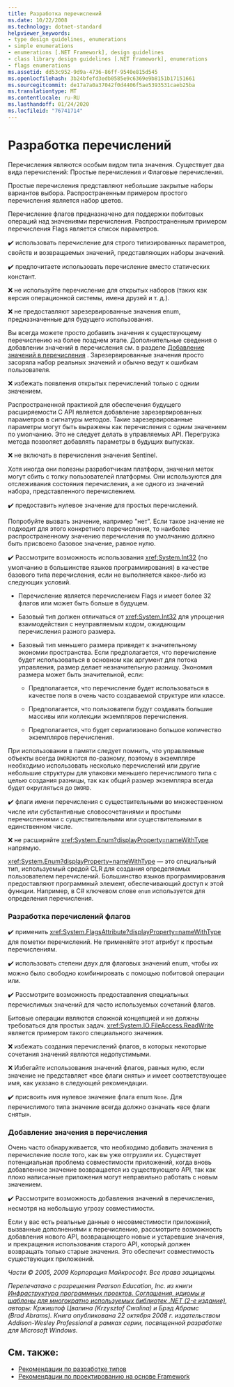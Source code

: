 ```yaml
---
title: Разработка перечислений
ms.date: 10/22/2008
ms.technology: dotnet-standard
helpviewer_keywords:
- type design guidelines, enumerations
- simple enumerations
- enumerations [.NET Framework], design guidelines
- class library design guidelines [.NET Framework], enumerations
- flags enumerations
ms.assetid: dd53c952-9d9a-4736-86ff-9540e815d545
ms.openlocfilehash: 3b24bfefd3edb0585e9c6369e9b8151b17151661
ms.sourcegitcommit: de17a7a0a37042f0d4406f5ae5393531caeb25ba
ms.translationtype: MT
ms.contentlocale: ru-RU
ms.lasthandoff: 01/24/2020
ms.locfileid: "76741714"
---
```

# <a name="enum-design"></a>Разработка перечислений

Перечисления являются особым видом типа значения. Существует два вида перечислений: Простые перечисления и Флаговые перечисления.

Простые перечисления представляют небольшие закрытые наборы вариантов выбора. Распространенным примером простого перечисления является набор цветов.

Перечисление флагов предназначено для поддержки побитовых операций над значениями перечисления. Распространенным примером перечисления Flags является список параметров.

✔️ использовать перечисление для строго типизированных параметров, свойств и возвращаемых значений, представляющих наборы значений.

✔️ предпочитаете использовать перечисление вместо статических констант.

❌ не используйте перечисление для открытых наборов (таких как версия операционной системы, имена друзей и т. д.).

❌ не предоставляют зарезервированные значения enum, предназначенные для будущего использования.

Вы всегда можете просто добавить значения к существующему перечислению на более позднем этапе. Дополнительные сведения о добавлении значений в перечисления см. в разделе [Добавление значений в перечисления](#add_value) . Зарезервированные значения просто засоряла набор реальных значений и обычно ведут к ошибкам пользователя.

❌ избежать появления открытых перечислений только с одним значением.

Распространенной практикой для обеспечения будущего расширяемости C API является добавление зарезервированных параметров в сигнатуры методов. Такие зарезервированные параметры могут быть выражены как перечисления с одним значением по умолчанию. Это не следует делать в управляемых API. Перегрузка метода позволяет добавлять параметры в будущих выпусках.

❌ не включать в перечисления значения Sentinel.

Хотя иногда они полезны разработчикам платформ, значения меток могут сбить с толку пользователей платформы. Они используются для отслеживания состояния перечисления, а не одного из значений набора, представленного перечислением.

✔️ предоставить нулевое значение для простых перечислений.

Попробуйте вызвать значение, например "нет". Если такое значение не подходит для этого конкретного перечисления, то наиболее распространенному значению перечисления по умолчанию должно быть присвоено базовое значение, равное нулю.

✔️ Рассмотрите возможность использования <xref:System.Int32> (по умолчанию в большинстве языков программирования) в качестве базового типа перечисления, если не выполняется какое-либо из следующих условий.

- Перечисление является перечислением Flags и имеет более 32 флагов или может быть больше в будущем.

- Базовый тип должен отличаться от <xref:System.Int32> для упрощения взаимодействия с неуправляемым кодом, ожидающим перечисления разного размера.

- Базовый тип меньшего размера приведет к значительному экономии пространства. Если предполагается, что перечисление будет использоваться в основном как аргумент для потока управления, размер делает незначительную разницу. Экономия размера может быть значительной, если:

  - Предполагается, что перечисление будет использоваться в качестве поля в очень часто создаваемой структуре или классе.

  - Предполагается, что пользователи будут создавать большие массивы или коллекции экземпляров перечисления.

  - Предполагается, что будет сериализовано большое количество экземпляров перечисления.

При использовании в памяти следует помнить, что управляемые объекты всегда `DWORD`ются по-разному, поэтому в экземпляре необходимо использовать несколько перечислений или другие небольшие структуры для упаковки меньшего перечислимого типа с целью создания разницы, так как общий размер экземпляра всегда будет округляться до `DWORD`.

✔️ флаги имени перечисления с существительными во множественном числе или субстантивные словосочетаниями и простыми перечислениями с существительными или существительными в единственном числе.

❌ не расширяйте <xref:System.Enum?displayProperty=nameWithType> напрямую.

<xref:System.Enum?displayProperty=nameWithType> — это специальный тип, используемый средой CLR для создания определяемых пользователем перечислений. Большинство языков программирования предоставляют программный элемент, обеспечивающий доступ к этой функции. Например, в C# ключевом слове `enum` используется для определения перечисления.

<a name="design"></a>

### <a name="designing-flag-enums"></a>Разработка перечислений флагов

✔️ применить <xref:System.FlagsAttribute?displayProperty=nameWithType> для пометки перечислений. Не применяйте этот атрибут к простым перечислениям.

✔️ использовать степени двух для флаговых значений enum, чтобы их можно было свободно комбинировать с помощью побитовой операции или.

✔️ Рассмотрите возможность предоставления специальных перечислимых значений для часто используемых сочетаний флагов.

Битовые операции являются сложной концепцией и не должны требоваться для простых задач. <xref:System.IO.FileAccess.ReadWrite> является примером такого специального значения.

❌ избежать создания перечислений флагов, в которых некоторые сочетания значений являются недопустимыми.

❌ Избегайте использования значений флагов, равных нулю, если значение не представляет «все флаги сняты» и имеет соответствующее имя, как указано в следующей рекомендации.

✔️ присвоить имя нулевое значение флага enum `None`. Для перечислимого типа значение всегда должно означать «все флаги сняты».

<a name="add_value"></a>

### <a name="adding-value-to-enums"></a>Добавление значения в перечисления

Очень часто обнаруживается, что необходимо добавить значения в перечисление после того, как вы уже отгрузили их. Существует потенциальная проблема совместимости приложений, когда вновь добавленное значение возвращается из существующего API, так как плохо написанные приложения могут неправильно работать с новым значением.

✔️ Рассмотрите возможность добавления значений в перечисления, несмотря на небольшую угрозу совместимости.

Если у вас есть реальные данные о несовместимости приложений, вызванные дополнениями к перечислению, рассмотрите возможность добавления нового API, возвращающего новые и устаревшие значения, и прекращения использования старого API, который должен возвращать только старые значения. Это обеспечит совместимость существующих приложений.

*Части © 2005, 2009 Корпорация Майкрософт. Все права защищены.*

*Перепечатано с разрешения Pearson Education, Inc. из книги [Инфраструктура программных проектов. Соглашения, идиомы и шаблоны для многократно используемых библиотек .NET (2-е издание)](https://www.informit.com/store/framework-design-guidelines-conventions-idioms-and-9780321545619), авторы: Кржиштоф Цвалина (Krzysztof Cwalina) и Брэд Абрамс (Brad Abrams). Книга опубликована 22 октября 2008 г. издательством Addison-Wesley Professional в рамках серии, посвященной разработке для Microsoft Windows.*

## <a name="see-also"></a>См. также:

- [Рекомендации по разработке типов](../../../docs/standard/design-guidelines/type.md)
- [Рекомендации по проектированию на основе Framework](../../../docs/standard/design-guidelines/index.md)
